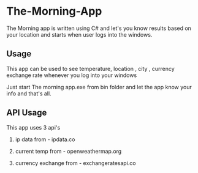 # The-Morning-App
The Morning app is written using C# and let's you know results based on your location and starts when user logs into the windows.


## Usage

This app can be used to see temperature, location , city , currency exchange rate whenever you log into your windows 

Just start The morning app.exe from bin folder and let the app know your info and that's all.

## API Usage

This app uses 3 api's 

1. ip data from - ipdata.co

2. current temp from - openweathermap.org

3. currency exchange from - exchangeratesapi.co
